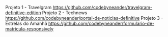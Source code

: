 Projeto 1 - Travelgram https://github.com/codebyneander/travelgram-definitive-edition
Projeto 2 - Technews https://github.com/codebyneander/portal-de-noticias-definitive
Projeto 3 - Estrelas do Amanhã https://github.com/codebyneander/formulario-de-matricula-responsively